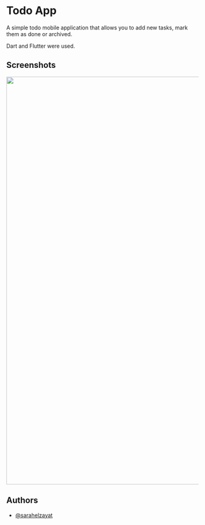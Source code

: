 
# Todo App 

A simple todo mobile application that allows you to add new tasks, mark them as done or archived.

Dart and Flutter were used.



## Screenshots
<img src="https://github.com/SarahElzayat/TodoApp/blob/master/gif/todo.gif" width="603/2" height="1066/2"/>

<!-- ![](https://github.com/SarahElzayat/TodoApp/blob/master/gif/todo.gif) -->


## Authors

- [@sarahelzayat](https://www.github.com/sarahelzayat)

